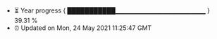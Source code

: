 - ⏳ Year progress { ███████████▁▁▁▁▁▁▁▁▁▁▁▁▁▁▁▁▁▁▁ } 39.31 %
- ⏰ Updated on Mon, 24 May 2021 11:25:47 GMT

